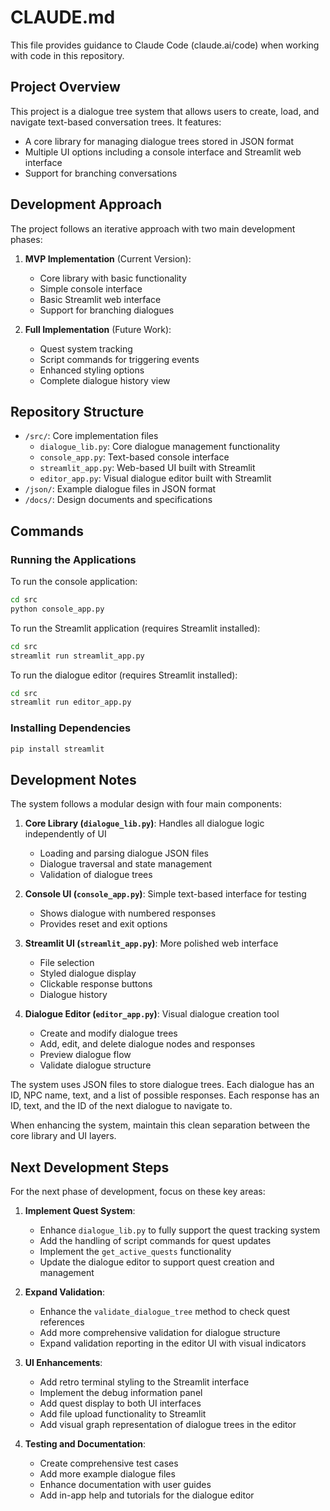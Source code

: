# CLAUDE.md

This file provides guidance to Claude Code (claude.ai/code) when working with code in this repository.

## Project Overview

This project is a dialogue tree system that allows users to create, load, and navigate text-based conversation trees. It features:

- A core library for managing dialogue trees stored in JSON format
- Multiple UI options including a console interface and Streamlit web interface 
- Support for branching conversations

## Development Approach

The project follows an iterative approach with two main development phases:

1. **MVP Implementation** (Current Version):
   - Core library with basic functionality
   - Simple console interface
   - Basic Streamlit web interface
   - Support for branching dialogues

2. **Full Implementation** (Future Work):
   - Quest system tracking
   - Script commands for triggering events
   - Enhanced styling options
   - Complete dialogue history view

## Repository Structure

- `/src/`: Core implementation files
  - `dialogue_lib.py`: Core dialogue management functionality
  - `console_app.py`: Text-based console interface
  - `streamlit_app.py`: Web-based UI built with Streamlit
  - `editor_app.py`: Visual dialogue editor built with Streamlit
- `/json/`: Example dialogue files in JSON format
- `/docs/`: Design documents and specifications

## Commands

### Running the Applications

To run the console application:
```bash
cd src
python console_app.py
```

To run the Streamlit application (requires Streamlit installed):
```bash
cd src
streamlit run streamlit_app.py
```

To run the dialogue editor (requires Streamlit installed):
```bash
cd src
streamlit run editor_app.py
```

### Installing Dependencies

```bash
pip install streamlit
```

## Development Notes

The system follows a modular design with four main components:

1. **Core Library (`dialogue_lib.py`)**: Handles all dialogue logic independently of UI
   - Loading and parsing dialogue JSON files
   - Dialogue traversal and state management
   - Validation of dialogue trees

2. **Console UI (`console_app.py`)**: Simple text-based interface for testing
   - Shows dialogue with numbered responses
   - Provides reset and exit options

3. **Streamlit UI (`streamlit_app.py`)**: More polished web interface
   - File selection
   - Styled dialogue display
   - Clickable response buttons
   - Dialogue history

4. **Dialogue Editor (`editor_app.py`)**: Visual dialogue creation tool
   - Create and modify dialogue trees
   - Add, edit, and delete dialogue nodes and responses
   - Preview dialogue flow
   - Validate dialogue structure

The system uses JSON files to store dialogue trees. Each dialogue has an ID, NPC name, text, and a list of possible responses. Each response has an ID, text, and the ID of the next dialogue to navigate to.

When enhancing the system, maintain this clean separation between the core library and UI layers.

## Next Development Steps

For the next phase of development, focus on these key areas:

1. **Implement Quest System**:
   - Enhance `dialogue_lib.py` to fully support the quest tracking system
   - Add the handling of script commands for quest updates
   - Implement the `get_active_quests` functionality
   - Update the dialogue editor to support quest creation and management

2. **Expand Validation**:
   - Enhance the `validate_dialogue_tree` method to check quest references
   - Add more comprehensive validation for dialogue structure
   - Expand validation reporting in the editor UI with visual indicators

3. **UI Enhancements**:
   - Add retro terminal styling to the Streamlit interface
   - Implement the debug information panel
   - Add quest display to both UI interfaces
   - Add file upload functionality to Streamlit
   - Add visual graph representation of dialogue trees in the editor

4. **Testing and Documentation**:
   - Create comprehensive test cases
   - Add more example dialogue files
   - Enhance documentation with user guides
   - Add in-app help and tutorials for the dialogue editor
